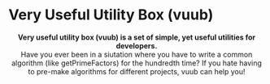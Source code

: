 # Very Useful Utility Box (vuub)

<p align="center">
    <b>
        Very useful utility box (vuub) is a set of simple, yet useful utilities for developers. 
    </b><br>
    Have you ever been in a siutation where you have to write a common algorithm (like getPrimeFactors) for the hundredth time? If you hate having to pre-make algorithms for different projects, vuub can help you!
</p>

